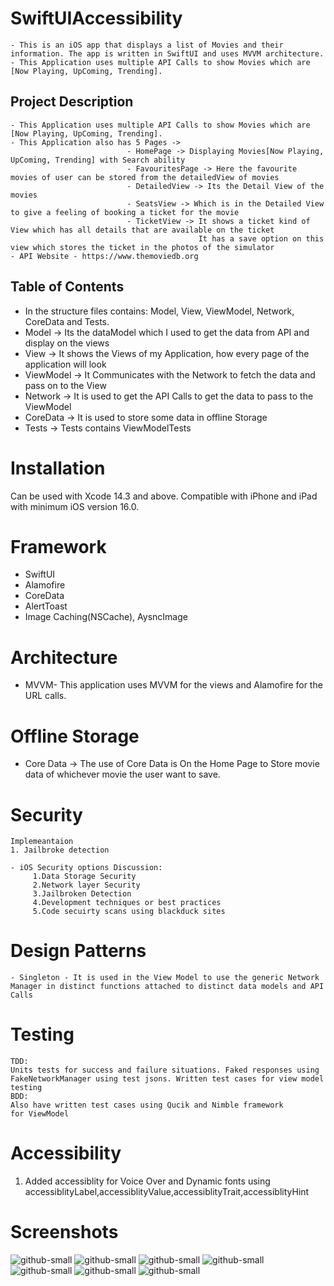 # SwiftUIAccessibility

    - This is an iOS app that displays a list of Movies and their information. The app is written in SwiftUI and uses MVVM architecture.
    - This Application uses multiple API Calls to show Movies which are [Now Playing, UpComing, Trending].
    
    

## Project Description 

    - This Application uses multiple API Calls to show Movies which are [Now Playing, UpComing, Trending].
    - This Application also has 5 Pages ->
                              - HomePage -> Displaying Movies[Now Playing, UpComing, Trending] with Search ability
                              - FavouritesPage -> Here the favourite movies of user can be stored from the detailedView of movies
                              - DetailedView -> Its the Detail View of the movies
                              - SeatsView -> Which is in the Detailed View to give a feeling of booking a ticket for the movie
                              - TicketView -> It shows a ticket kind of View which has all details that are available on the ticket
                                              It has a save option on this view which stores the ticket in the photos of the simulator
    - API Website - https://www.themoviedb.org 

## Table of Contents

   - In the structure files contains: Model, View, ViewModel, Network, CoreData and Tests. 
   - Model -> Its the dataModel which I used to get the data from API and display on the views
   - View  -> It shows the Views of my Application, how every page of the application will look
   - ViewModel -> It Communicates with the Network to fetch the data and pass on to the View
   - Network -> It is used to get the API Calls to get the data to pass to the ViewModel
   - CoreData -> It is used to store some data in offline Storage
   - Tests ->  Tests contains ViewModelTests


# Installation
   Can be used with Xcode 14.3 and above. Compatible with iPhone and iPad with minimum iOS version 16.0.

# Framework
   - SwiftUI 
   - Alamofire
   - CoreData
   - AlertToast
   - Image Caching(NSCache), AysncImage
   

# Architecture
   - MVVM- This application uses MVVM for the views and Alamofire for the URL calls.

# Offline Storage
  - Core Data -> The use of Core Data is On the Home Page to Store movie data of whichever movie the user want to save.

# Security 
    Implemeantaion
    1. Jailbroke detection

    - iOS Security options Discussion:
         1.Data Storage Security
         2.Network layer Security
         3.Jailbroken Detection
         4.Development techniques or best practices
         5.Code secuirty scans using blackduck sites

# Design Patterns
    - Singleton - It is used in the View Model to use the generic Network Manager in distinct functions attached to distinct data models and API Calls

# Testing
    TDD:
    Units tests for success and failure situations. Faked responses using FakeNetworkManager using test jsons. Written test cases for view model testing
    BDD:
    Also have written test cases using Qucik and Nimble framework
    for ViewModel

# Accessibility
   1. Added accessiblity for Voice Over and Dynamic fonts using accessiblityLabel,accessiblityValue,accessiblityTrait,accessiblityHint

# Screenshots

![github-small](https://i.postimg.cc/QxxJS7kt/Screenshot-2023-08-22-at-4-46-20-PM.png)
![github-small](https://i.postimg.cc/3N9CYr7Y/Screenshot-2023-08-22-at-4-46-36-PM.png)
![github-small](https://i.postimg.cc/BnjcfGzf/Screenshot-2023-08-22-at-4-47-07-PM.png)
![github-small](https://i.postimg.cc/k4mxSRg7/Screenshot-2023-08-22-at-4-46-05-PM.png)
![github-small](https://i.postimg.cc/RF7LpQD3/Screenshot-2023-08-22-at-4-45-26-PM.png)
![github-small](https://i.postimg.cc/2SgdzKpb/Screenshot-2023-08-22-at-4-45-44-PM.png)
![github-small](https://i.postimg.cc/bvbxd986/Screenshot-2023-08-22-at-4-47-17-PM.png)



